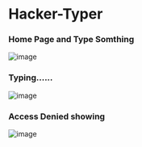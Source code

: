 # Hacker-Typer

### Home Page and Type Somthing 
![image](https://user-images.githubusercontent.com/62868878/115824222-4008dd00-a425-11eb-80fc-159d5e2d6d43.png)

### Typing......
![image](https://user-images.githubusercontent.com/62868878/115824361-6f1f4e80-a425-11eb-9cb6-33702c7ae01c.png)

### Access Denied showing
![image](https://user-images.githubusercontent.com/62868878/115824414-8100f180-a425-11eb-84b7-c6f7b9fc9c81.png)
